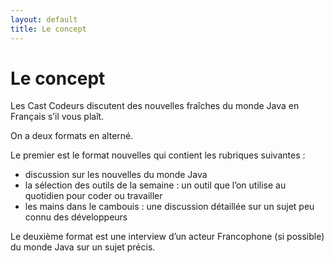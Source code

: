 ```yaml
---
layout: default
title: Le concept
---
```

<div class=page-header>
<h1>Le concept</h1>
</div>

Les Cast Codeurs discutent des nouvelles fraîches du monde Java en Français s’il vous plaît.

On a deux formats en alterné.

Le premier est le format nouvelles qui contient les rubriques suivantes :

- discussion sur les nouvelles du monde Java
- la sélection des outils de la semaine : un outil que l’on utilise au quotidien pour coder ou travailler
- les mains dans le cambouis : une discussion détaillée sur un sujet peu connu des développeurs

Le deuxième format est une interview d’un acteur Francophone (si possible) du monde Java sur un sujet précis.
